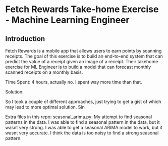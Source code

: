 # Fetch Rewards Take-home Exercise - Machine Learning Engineer

## Introduction
Fetch Rewards is a mobile app that allows users to earn points by scanning receipts. The goal of this exercise is to build an end-to-end system that can predict the value of a receipt given an image of a receipt. Their takehome exercise for ML Engineer is to build a model that can forecast monthly scanned receipts on a monthly basis.

Time Spent: 4 hours, actually no. I spent way more time than that.

Solution:

So I took a couple of different approaches, just trying to get a gist of which may lead to more optimal solution. Sin


Extra files in this repo:
seasonal_arima.py: My attempt to find seasonal patterns in the data. I was able to find a seasonal pattern in the data, but it wasnt very strong. I was able to get a seasonal ARIMA model to work, but it wasnt very accurate. I think the data is too noisy to find a strong seasonal pattern.
